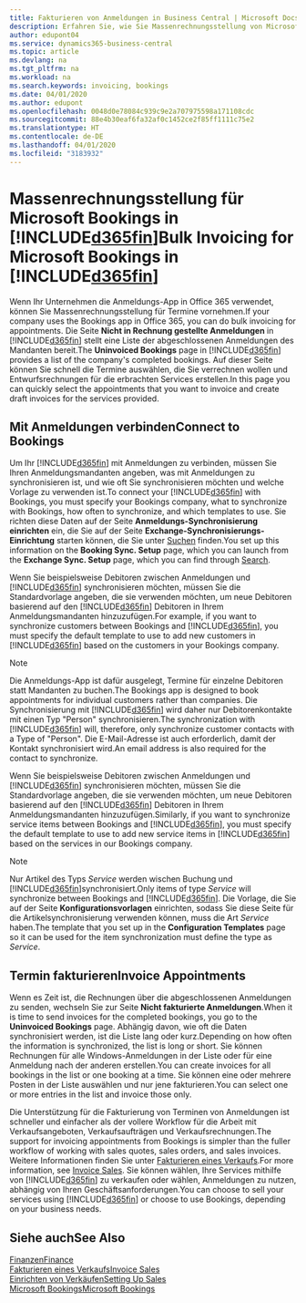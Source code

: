 ```yaml
---
title: Fakturieren von Anmeldungen in Business Central | Microsoft Docs
description: Erfahren Sie, wie Sie Massenrechnungsstellung von Microsoft Bookings in Business Central vornehmen können.
author: edupont04
ms.service: dynamics365-business-central
ms.topic: article
ms.devlang: na
ms.tgt_pltfrm: na
ms.workload: na
ms.search.keywords: invoicing, bookings
ms.date: 04/01/2020
ms.author: edupont
ms.openlocfilehash: 0048d0e78084c939c9e2a707975598a171108cdc
ms.sourcegitcommit: 88e4b30eaf6fa32af0c1452ce2f85ff1111c75e2
ms.translationtype: HT
ms.contentlocale: de-DE
ms.lasthandoff: 04/01/2020
ms.locfileid: "3183932"
---
```

# <a name="bulk-invoicing-for-microsoft-bookings-in-d365fin"></a><span data-ttu-id="31645-103">Massenrechnungsstellung für Microsoft Bookings in [!INCLUDE[d365fin](includes/d365fin_md.md)]</span><span class="sxs-lookup"><span data-stu-id="31645-103">Bulk Invoicing for Microsoft Bookings in [!INCLUDE[d365fin](includes/d365fin_md.md)]</span></span>
<span data-ttu-id="31645-104">Wenn Ihr Unternehmen die Anmeldungs-App in Office 365 verwendet, können Sie Massenrechnungsstellung für Termine vornehmen.</span><span class="sxs-lookup"><span data-stu-id="31645-104">If your company uses the Bookings app in Office 365, you can do bulk invoicing for appointments.</span></span> <span data-ttu-id="31645-105">Die Seite **Nicht in Rechnung gestellte Anmeldungen** in [!INCLUDE[d365fin](includes/d365fin_md.md)] stellt eine Liste der abgeschlossenen Anmeldungen des Mandanten bereit.</span><span class="sxs-lookup"><span data-stu-id="31645-105">The **Uninvoiced Bookings** page in [!INCLUDE[d365fin](includes/d365fin_md.md)] provides a list of the company's completed bookings.</span></span> <span data-ttu-id="31645-106">Auf dieser Seite können Sie schnell die Termine auswählen, die Sie verrechnen wollen und Entwurfsrechnungen für die erbrachten Services erstellen.</span><span class="sxs-lookup"><span data-stu-id="31645-106">In this page you can quickly select the appointments that you want to invoice and create draft invoices for the services provided.</span></span>  

## <a name="connect-to-bookings"></a><span data-ttu-id="31645-107">Mit Anmeldungen verbinden</span><span class="sxs-lookup"><span data-stu-id="31645-107">Connect to Bookings</span></span>
<span data-ttu-id="31645-108">Um Ihr [!INCLUDE[d365fin](includes/d365fin_md.md)] mit Anmeldungen zu verbinden, müssen Sie Ihren Anmeldungsmandanten angeben, was mit Anmeldungen zu synchronisieren ist, und wie oft Sie synchronisieren möchten und welche Vorlage zu verwenden ist.</span><span class="sxs-lookup"><span data-stu-id="31645-108">To connect your [!INCLUDE[d365fin](includes/d365fin_md.md)] with Bookings, you must specify your Bookings company, what to synchronize with Bookings, how often to synchronize, and which templates to use.</span></span> <span data-ttu-id="31645-109">Sie richten diese Daten auf der Seite **Anmeldungs-Synchronisierung einrichten** ein, die Sie auf der Seite **Exchange-Synchronisierungs-Einrichtung** starten können, die Sie unter [Suchen](ui-search.md) finden.</span><span class="sxs-lookup"><span data-stu-id="31645-109">You set up this information on the **Booking Sync. Setup** page, which you can launch from the **Exchange Sync. Setup** page, which you can find through [Search](ui-search.md).</span></span>  

<span data-ttu-id="31645-110">Wenn Sie beispielsweise Debitoren zwischen Anmeldungen und [!INCLUDE[d365fin](includes/d365fin_md.md)] synchronisieren möchten, müssen Sie die Standardvorlage angeben, die sie verwenden möchten, um neue Debitoren basierend auf den [!INCLUDE[d365fin](includes/d365fin_md.md)] Debitoren in Ihrem Anmeldungsmandanten hinzuzufügen.</span><span class="sxs-lookup"><span data-stu-id="31645-110">For example, if you want to synchronize customers between Bookings and [!INCLUDE[d365fin](includes/d365fin_md.md)], you must specify the default template to use to add new customers in [!INCLUDE[d365fin](includes/d365fin_md.md)] based on the customers in your Bookings company.</span></span>  

> [!NOTE]
> <span data-ttu-id="31645-111">Die Anmeldungs-App ist dafür ausgelegt, Termine für einzelne Debitoren statt Mandanten zu buchen.</span><span class="sxs-lookup"><span data-stu-id="31645-111">The Bookings app is designed to book appointments for individual customers rather than companies.</span></span> <span data-ttu-id="31645-112">Die Synchronisierung mit [!INCLUDE[d365fin](includes/d365fin_md.md)] wird daher nur Debitorenkontakte mit einen Typ "Person" synchronisieren.</span><span class="sxs-lookup"><span data-stu-id="31645-112">The synchronization with [!INCLUDE[d365fin](includes/d365fin_md.md)] will, therefore, only synchronize customer contacts with a Type of "Person".</span></span> <span data-ttu-id="31645-113">Die E-Mail-Adresse ist auch erforderlich, damit der Kontakt synchronisiert wird.</span><span class="sxs-lookup"><span data-stu-id="31645-113">An email address is also required for the contact to synchronize.</span></span>  

<span data-ttu-id="31645-114">Wenn Sie beispielsweise Debitoren zwischen Anmeldungen und [!INCLUDE[d365fin](includes/d365fin_md.md)] synchronisieren möchten, müssen Sie die Standardvorlage angeben, die sie verwenden möchten, um neue Debitoren basierend auf den [!INCLUDE[d365fin](includes/d365fin_md.md)] Debitoren in Ihrem Anmeldungsmandanten hinzuzufügen.</span><span class="sxs-lookup"><span data-stu-id="31645-114">Similarly, if you want to synchronize service items between Bookings and [!INCLUDE[d365fin](includes/d365fin_md.md)], you must specify the default template to use to add new service items in [!INCLUDE[d365fin](includes/d365fin_md.md)] based on the services in our Bookings company.</span></span>  

> [!NOTE]
> <span data-ttu-id="31645-115">Nur Artikel des Typs *Service* werden wischen Buchung und [!INCLUDE[d365fin](includes/d365fin_md.md)]synchronisiert.</span><span class="sxs-lookup"><span data-stu-id="31645-115">Only items of type *Service* will synchronize between Bookings and [!INCLUDE[d365fin](includes/d365fin_md.md)].</span></span> <span data-ttu-id="31645-116">Die Vorlage, die Sie auf der Seite **Konfigurationsvorlagen** einrichten, sodass Sie diese Seite für die Artikelsynchronisierung verwenden können, muss die Art *Service* haben.</span><span class="sxs-lookup"><span data-stu-id="31645-116">The template that you set up in the **Configuration Templates** page so it can be used for the item synchronization must define the type as *Service*.</span></span>

## <a name="invoice-appointments"></a><span data-ttu-id="31645-117">Termin fakturieren</span><span class="sxs-lookup"><span data-stu-id="31645-117">Invoice Appointments</span></span>
<span data-ttu-id="31645-118">Wenn es Zeit ist, die Rechnungen über die abgeschlossenen Anmeldungen zu senden, wechseln Sie zur Seite **Nicht fakturierte Anmeldungen**.</span><span class="sxs-lookup"><span data-stu-id="31645-118">When it is time to send invoices for the completed bookings, you go to the **Uninvoiced Bookings** page.</span></span> <span data-ttu-id="31645-119">Abhängig davon, wie oft die Daten synchronisiert werden, ist die Liste lang oder kurz.</span><span class="sxs-lookup"><span data-stu-id="31645-119">Depending on how often the information is synchronized, the list is long or short.</span></span> <span data-ttu-id="31645-120">Sie können Rechnungen für alle Windows-Anmeldungen in der Liste oder für eine Anmeldung nach der anderen erstellen.</span><span class="sxs-lookup"><span data-stu-id="31645-120">You can create invoices for all bookings in the list or one booking at a time.</span></span> <span data-ttu-id="31645-121">Sie können eine oder mehrere Posten in der Liste auswählen und nur jene fakturieren.</span><span class="sxs-lookup"><span data-stu-id="31645-121">You can select one or more entries in the list and invoice those only.</span></span>  

<span data-ttu-id="31645-122">Die Unterstützung für die Fakturierung von Terminen von Anmeldungen ist schneller und einfacher als der vollere Workflow für die Arbeit mit Verkaufsangeboten, Verkaufsaufträgen und Verkaufsrechnungen.</span><span class="sxs-lookup"><span data-stu-id="31645-122">The support for invoicing appointments from Bookings is simpler than the fuller workflow of working with sales quotes, sales orders, and sales invoices.</span></span> <span data-ttu-id="31645-123">Weitere Informationen finden Sie unter [Fakturieren eines Verkaufs](sales-how-invoice-sales.md).</span><span class="sxs-lookup"><span data-stu-id="31645-123">For more information, see [Invoice Sales](sales-how-invoice-sales.md).</span></span> <span data-ttu-id="31645-124">Sie können wählen, Ihre Services mithilfe von [!INCLUDE[d365fin](includes/d365fin_md.md)] zu verkaufen oder wählen, Anmeldungen zu nutzen, abhängig von Ihren Geschäftsanforderungen.</span><span class="sxs-lookup"><span data-stu-id="31645-124">You can choose to sell your services using [!INCLUDE[d365fin](includes/d365fin_md.md)] or choose to use Bookings, depending on your business needs.</span></span>  

## <a name="see-also"></a><span data-ttu-id="31645-125">Siehe auch</span><span class="sxs-lookup"><span data-stu-id="31645-125">See Also</span></span>
[<span data-ttu-id="31645-126">Finanzen</span><span class="sxs-lookup"><span data-stu-id="31645-126">Finance</span></span>](finance.md)  
[<span data-ttu-id="31645-127">Fakturieren eines Verkaufs</span><span class="sxs-lookup"><span data-stu-id="31645-127">Invoice Sales</span></span>](sales-how-invoice-sales.md)  
[<span data-ttu-id="31645-128">Einrichten von Verkäufen</span><span class="sxs-lookup"><span data-stu-id="31645-128">Setting Up Sales</span></span>](sales-setup-sales.md)  
[<span data-ttu-id="31645-129">Microsoft Bookings</span><span class="sxs-lookup"><span data-stu-id="31645-129">Microsoft Bookings</span></span>](https://products.office.com/business/scheduling-and-booking-app)  
